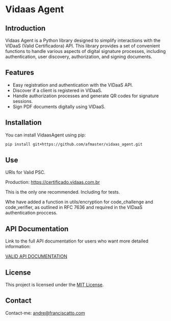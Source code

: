 

# Vidaas Agent

## Introduction

Vidaas Agent is a Python library designed to simplify interactions with the VIDaaS (Valid Certificadora) API. This library provides a set of convenient functions to handle various aspects of digital signature processes, including authentication, user discovery, authorization, and signing documents.

## Features

- Easy registration and authentication with the VIDaaS API.
- Discover if a client is registered in VIDaaS.
- Handle authorization processes and generate QR codes for signature sessions.
- Sign PDF documents digitally using VIDaaS.

## Installation

You can install VidaasAgent using pip:

```bash
pip install git+https://github.com/afmaster/vidaas_agent.git
```
## Use
URIs for Valid PSC.

Production: https://certificado.vidaas.com.br

This is the only one recommended. Including for tests.

Whe have added a function in utils/encryption for code_challenge and code_verifier, as outlined in RFC 7636 and required in the VIDaaS authentication proccess.


## API Documentation 
Link to the full API documentation for users who want more detailed information:

[VALID API DOCUMENTATION](https://valid-sa.atlassian.net/wiki/spaces/PDD/pages/958365697/Manual+de+Integra+o+com+VIDaaS+-+Certificado+em+Nuvem)

## License
This project is licensed under the [MIT License](https://chat.openai.com/c/LICENSE).

## Contact

Contact-me: andre@franciscatto.com
